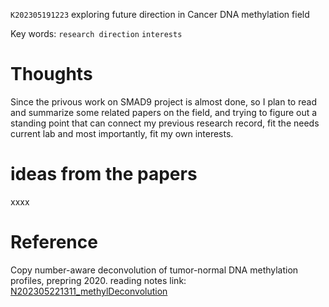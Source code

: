  `K202305191223` exploring future direction in Cancer DNA methylation field
 
 Key words: `research direction` `interests` 
 
# Thoughts
Since the privous work on SMAD9 project is almost done, so I plan to read and summarize some related papers on the field, and trying to figure out a standing point that 
can connect my previous research record, fit the needs current lab and most importantly, fit my own interests.

# ideas from the papers
xxxx

# Reference
Copy number-aware deconvolution of tumor-normal DNA methylation profiles, prepring 2020. reading notes link: [N202305221311_methylDeconvolution](https://github.com/yz46606/paper_note/blob/main/N202305221311_methylDeconvolution.md)
